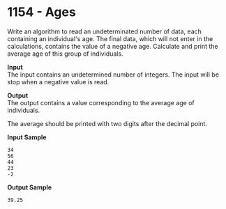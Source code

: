 # 1154 - Ages

Write an algorithm to read an undeterminated number of data, each containing an individual's age. The final data, which will not enter in the calculations, contains the value of a negative age. Calculate and print the average age of this group of individuals.

**Input**<br>
The input contains an undetermined number of integers. The input will be stop when a negative value is read.

**Output**<br>
The output contains a value corresponding to the average age of individuals.

The average should be printed with two digits after the decimal point.

**Input Sample**
````
34
56
44
23
-2
````

**Output Sample**
````
39.25
````